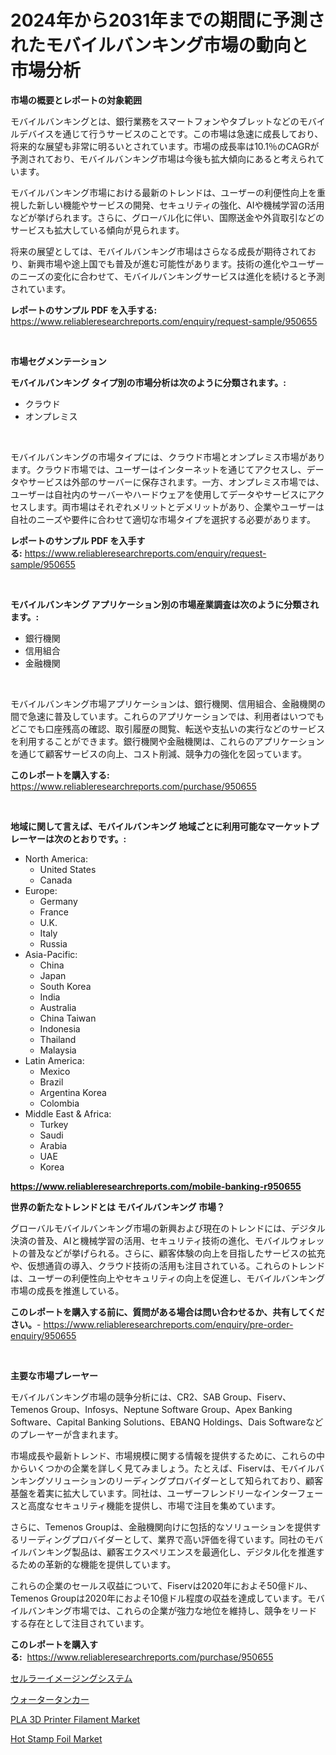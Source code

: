 <p><h1>2024年から2031年までの期間に予測されたモバイルバンキング市場の動向と市場分析</h1></p><p><strong>市場の概要とレポートの対象範囲</strong></p>
<p><p>モバイルバンキングとは、銀行業務をスマートフォンやタブレットなどのモバイルデバイスを通じて行うサービスのことです。この市場は急速に成長しており、将来的な展望も非常に明るいとされています。市場の成長率は10.1％のCAGRが予測されており、モバイルバンキング市場は今後も拡大傾向にあると考えられています。</p><p>モバイルバンキング市場における最新のトレンドは、ユーザーの利便性向上を重視した新しい機能やサービスの開発、セキュリティの強化、AIや機械学習の活用などが挙げられます。さらに、グローバル化に伴い、国際送金や外貨取引などのサービスも拡大している傾向が見られます。</p><p>将来の展望としては、モバイルバンキング市場はさらなる成長が期待されており、新興市場や途上国でも普及が進む可能性があります。技術の進化やユーザーのニーズの変化に合わせて、モバイルバンキングサービスは進化を続けると予測されています。</p></p>
<p><strong>レポートのサンプル PDF を入手する:</strong> <a href="https://www.reliableresearchreports.com/enquiry/request-sample/950655">https://www.reliableresearchreports.com/enquiry/request-sample/950655</a></p>
<p>&nbsp;</p>
<p><strong>市場セグメンテーション</strong></p>
<p><strong>モバイルバンキング タイプ別の市場分析は次のように分類されます。:</strong></p>
<p><ul><li>クラウド</li><li>オンプレミス</li></ul></p>
<p>&nbsp;</p>
<p><p>モバイルバンキングの市場タイプには、クラウド市場とオンプレミス市場があります。クラウド市場では、ユーザーはインターネットを通じてアクセスし、データやサービスは外部のサーバーに保存されます。一方、オンプレミス市場では、ユーザーは自社内のサーバーやハードウェアを使用してデータやサービスにアクセスします。両市場はそれぞれメリットとデメリットがあり、企業やユーザーは自社のニーズや要件に合わせて適切な市場タイプを選択する必要があります。</p></p>
<p><strong>レポートのサンプル PDF を入手する:</strong>&nbsp;<a href="https://www.reliableresearchreports.com/enquiry/request-sample/950655">https://www.reliableresearchreports.com/enquiry/request-sample/950655</a></p>
<p>&nbsp;</p>
<p><strong> モバイルバンキング アプリケーション別の市場産業調査は次のように分類されます。:</strong></p>
<p><ul><li>銀行機関</li><li>信用組合</li><li>金融機関</li></ul></p>
<p>&nbsp;</p>
<p><p>モバイルバンキング市場アプリケーションは、銀行機関、信用組合、金融機関の間で急速に普及しています。これらのアプリケーションでは、利用者はいつでもどこでも口座残高の確認、取引履歴の閲覧、転送や支払いの実行などのサービスを利用することができます。銀行機関や金融機関は、これらのアプリケーションを通じて顧客サービスの向上、コスト削減、競争力の強化を図っています。</p></p>
<p><strong>このレポートを購入する:</strong>&nbsp; <a href="https://www.reliableresearchreports.com/purchase/950655">https://www.reliableresearchreports.com/purchase/950655</a></p>
<p>&nbsp;</p>
<p><strong>地域に関して言えば、モバイルバンキング 地域ごとに利用可能なマーケットプレーヤーは次のとおりです。:</strong></p>
<p><ul>
    <li>
        North America:
        <ul>
            <li>United States</li>
            <li>Canada</li>
        </ul>
    </li>
    <li>
        Europe:
        <ul>
            <li>Germany</li>
            <li>France</li>
            <li>U.K.</li>
            <li>Italy</li>
            <li>Russia</li>
        </ul>
    </li>
    <li>
        Asia-Pacific:
        <ul>
            <li>China</li>
            <li>Japan</li>
            <li>South Korea</li>
            <li>India</li>
            <li>Australia</li>
            <li>China Taiwan</li>
            <li>Indonesia</li>
            <li>Thailand</li>
            <li>Malaysia</li>
        </ul>
    </li>
    <li>
        Latin America:
        <ul>
            <li>Mexico</li>
            <li>Brazil</li>
            <li>Argentina Korea</li>
            <li>Colombia</li>
        </ul>
    </li>
    <li>
        Middle East & Africa:
        <ul>
            <li>Turkey</li>
            <li>Saudi</li>
            <li>Arabia</li>
            <li>UAE</li>
            <li>Korea</li>
        </ul>
    </li>
    </ul></p>
<p><strong><a href="https://www.reliableresearchreports.com/mobile-banking-r950655">https://www.reliableresearchreports.com/mobile-banking-r950655</a></strong>&nbsp;</p>
<p><strong>世界の新たなトレンドとは モバイルバンキング 市場？</strong></p>
<p><p>グローバルモバイルバンキング市場の新興および現在のトレンドには、デジタル決済の普及、AIと機械学習の活用、セキュリティ技術の進化、モバイルウォレットの普及などが挙げられる。さらに、顧客体験の向上を目指したサービスの拡充や、仮想通貨の導入、クラウド技術の活用も注目されている。これらのトレンドは、ユーザーの利便性向上やセキュリティの向上を促進し、モバイルバンキング市場の成長を推進している。</p></p>
<p><strong>このレポートを購入する前に、質問がある場合は問い合わせるか、共有してください。</strong>- <a href="https://www.reliableresearchreports.com/enquiry/pre-order-enquiry/950655">https://www.reliableresearchreports.com/enquiry/pre-order-enquiry/950655</a></p>
<p>&nbsp;</p>
<p><strong>主要な市場プレーヤー</strong></p>
<p><p>モバイルバンキング市場の競争分析には、CR2、SAB Group、Fiserv、Temenos Group、Infosys、Neptune Software Group、Apex Banking Software、Capital Banking Solutions、EBANQ Holdings、Dais Softwareなどのプレーヤーが含まれます。 </p><p>市場成長や最新トレンド、市場規模に関する情報を提供するために、これらの中からいくつかの企業を詳しく見てみましょう。たとえば、Fiservは、モバイルバンキングソリューションのリーディングプロバイダーとして知られており、顧客基盤を着実に拡大しています。同社は、ユーザーフレンドリーなインターフェースと高度なセキュリティ機能を提供し、市場で注目を集めています。</p><p>さらに、Temenos Groupは、金融機関向けに包括的なソリューションを提供するリーディングプロバイダーとして、業界で高い評価を得ています。同社のモバイルバンキング製品は、顧客エクスペリエンスを最適化し、デジタル化を推進するための革新的な機能を提供しています。</p><p>これらの企業のセールス収益について、Fiservは2020年におよそ50億ドル、Temenos Groupは2020年におよそ10億ドル程度の収益を達成しています。モバイルバンキング市場では、これらの企業が強力な地位を維持し、競争をリードする存在として注目されています。</p></p>
<p><strong>このレポートを購入する:</strong>&nbsp;&nbsp;<a href="https://www.reliableresearchreports.com/purchase/950655">https://www.reliableresearchreports.com/purchase/950655</a></p>
<p><p><a href="https://github.com/wkuactfdzwizk06/Market-Research-Report-List-1/blob/main/227741426801.md">セルラーイメージングシステム</a></p><p><a href="https://github.com/lrlmopnhwd79300/Market-Research-Report-List-1/blob/main/265543026803.md">ウォータータンカー</a></p><p><a href="https://www.linkedin.com/pulse/global-pla-3d-printer-filament-market-size-trends-insights-ill4c?trackingId=XliJ7WydyIFAQzRz%2BleevA%3D%3D">PLA 3D Printer Filament Market</a></p><p><a href="https://www.linkedin.com/pulse/hot-stamp-foil-market-research-report-forecasted-period-yxooc?trackingId=GLbRwa6hePKr8HY5d8zPeQ%3D%3D">Hot Stamp Foil Market</a></p></p>